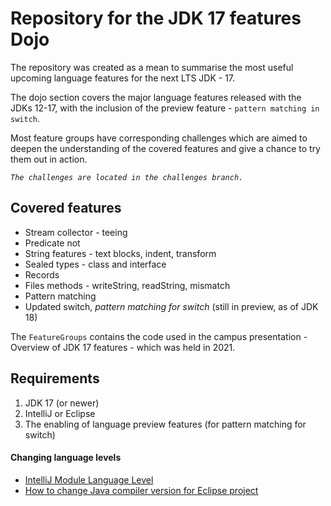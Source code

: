 # Repository for the JDK 17 features Dojo

The repository was created as a mean to summarise the most useful upcoming language features for the next LTS JDK - 17.

The dojo section covers the major language features released with the JDKs 12-17, with the inclusion of the preview feature - `pattern matching in switch`.

Most feature groups have corresponding challenges which are aimed to deepen the understanding of the covered features and give a chance to try them out in action.

_`The challenges are located in the challenges branch.`_

## Covered features
 * Stream collector - teeing
 * Predicate not
 * String features - text blocks, indent, transform
 * Sealed types - class and interface
 * Records
 * Files methods - writeString, readString, mismatch
 * Pattern matching
 * Updated switch, _pattern matching for switch_ (still in preview, as of JDK 18)


The `FeatureGroups` contains the code used in the campus presentation - Overview of JDK 17 features - which was held in 2021.


## Requirements
1. JDK 17 (or newer) 
2. IntelliJ or Eclipse
3. The enabling of language preview features (for pattern matching for switch)

#### Changing language levels
* [IntelliJ Module Language Level](https://www.jetbrains.com/help/idea/configure-modules.html#module-lang-level)
* [How to change Java compiler version for Eclipse project](https://www.codejava.net/ides/eclipse/change-java-compiler-version-for-eclipse-project)
